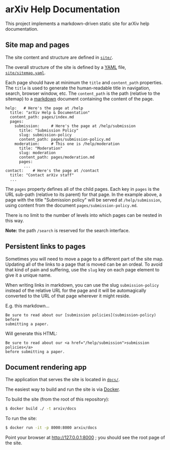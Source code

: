 # arXiv Help Documentation

This project implements a markdown-driven static site for arXiv help
documentation.

## Site map and pages

The site content and structure are defined in [``site/``](site/).

The overall structure of the site is defined by a [YAML](http://yaml.org/)
file, [``site/sitemap.yaml``](site/sitemap.yaml).

Each page should have at minimum the ``title`` and ``content_path`` properties.
The ``title`` is used to generate the human-readable title in navigation,
search, browser window, etc. The ``content_path`` is the path (relative to
the sitemap) to a
[markdown](https://github.com/adam-p/markdown-here/wiki/Markdown-Cheatsheet)
document containing the content of the page.

```
help:   # Here's the page at /help
  title: "arXiv Help & Documentation"
  content_path: pages/index.md
  pages:
    submission:     # Here's the page at /help/submission
      title: "Submission Policy"
      slug: submission-policy
      content_path: pages/submission-policy.md
    moderation:     # This one is /help/moderation
      title: "Moderation"
      slug: moderation
      content_path: pages/moderation.md
      pages:
        ...
contact:    # Here's the page at /contact
  title: "Contact arXiv staff"
  ...
```

The ``pages`` property defines all of the child pages. Each key in ``pages``
is the URL sub-path (relative to its parent) for that page. In the example
above, a page with the title "Submission policy" will be served at
``/help/submission``, using content from the document
``pages/submission-policy.md``.

There is no limit to the number of levels into which pages can be nested in
this way.

**Note:** the path ``/search`` is reserved for the search interface.

## Persistent links to pages

Sometimes you will need to move a page to a different part of the site map.
Updating all of the links to a page that is moved can be an ordeal. To avoid
that kind of pain and suffering, use the ``slug`` key on each page element
to give it a unique name.

When writing links in markdown, you can use the slug ``submission-policy``
instead of the relative URL for the page and it will be automagically converted
to the URL of that page wherever it might reside.

E.g. this markdown...

```
Be sure to read about our [submission policies](submission-policy) before
submitting a paper.
```

Will generate this HTML:

```
Be sure to read about our <a href="/help/submission">submission policies</a>
before submitting a paper.
```

## Document rendering app

The application that serves the site is located in [``docs/``](docs/).

The easiest way to build and run the site is via
[Docker](https://www.docker.com/).

To build the site (from the root of this repository):

```bash
$ docker build ./ -t arxiv/docs
```

To run the site:

```bash
$ docker run -it -p 8000:8000 arxiv/docs
```

Point your browser at http://127.0.0.1:8000 ; you should see the root page of
the site.
